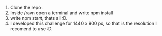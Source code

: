 1. Clone the repo.
2. Inside /ravn open a terminal and write npm install
3. write npm start, thats all :D.
4. I developed this challenge for 1440 x 900 px, so that is the resolution I recomend to use :D.
